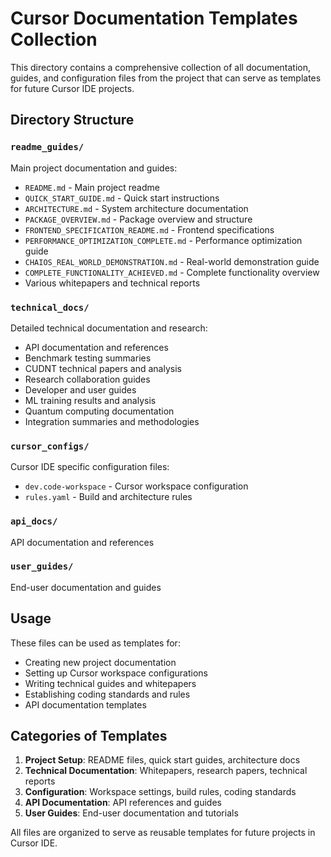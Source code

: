 # Cursor Documentation Templates Collection

This directory contains a comprehensive collection of all documentation, guides, and configuration files from the project that can serve as templates for future Cursor IDE projects.

## Directory Structure

### `readme_guides/`
Main project documentation and guides:
- `README.md` - Main project readme
- `QUICK_START_GUIDE.md` - Quick start instructions
- `ARCHITECTURE.md` - System architecture documentation
- `PACKAGE_OVERVIEW.md` - Package overview and structure
- `FRONTEND_SPECIFICATION_README.md` - Frontend specifications
- `PERFORMANCE_OPTIMIZATION_COMPLETE.md` - Performance optimization guide
- `CHAIOS_REAL_WORLD_DEMONSTRATION.md` - Real-world demonstration guide
- `COMPLETE_FUNCTIONALITY_ACHIEVED.md` - Complete functionality overview
- Various whitepapers and technical reports

### `technical_docs/`
Detailed technical documentation and research:
- API documentation and references
- Benchmark testing summaries
- CUDNT technical papers and analysis
- Research collaboration guides
- Developer and user guides
- ML training results and analysis
- Quantum computing documentation
- Integration summaries and methodologies

### `cursor_configs/`
Cursor IDE specific configuration files:
- `dev.code-workspace` - Cursor workspace configuration
- `rules.yaml` - Build and architecture rules

### `api_docs/`
API documentation and references

### `user_guides/`
End-user documentation and guides

## Usage

These files can be used as templates for:
- Creating new project documentation
- Setting up Cursor workspace configurations
- Writing technical guides and whitepapers
- Establishing coding standards and rules
- API documentation templates

## Categories of Templates

1. **Project Setup**: README files, quick start guides, architecture docs
2. **Technical Documentation**: Whitepapers, research papers, technical reports
3. **Configuration**: Workspace settings, build rules, coding standards
4. **API Documentation**: API references and guides
5. **User Guides**: End-user documentation and tutorials

All files are organized to serve as reusable templates for future projects in Cursor IDE.
